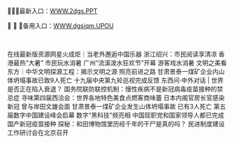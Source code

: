 <p>
	🍘🍘🍘最新入口：<a href="http://www.baidu.com/link?url=6MA2SWnO3Raqke39an_0PUxosM6ZrUGzi1BN9tNnlPW&wd">WWW.2dgs.PPT</a> 
	<p>
		🔕
🔕
🔕备用入口：<a href="http://www.baidu.com/link?url=6MA2SWnO3Raqke39an_0PUxosM6ZrUGzi1BN9tNnlPW&wd">WWW.dgsiqm.UPOU</a> 
	</p>
	<p>
		<br />
	</p>
	<p>
		在线最新版资源网星火成炬｜当老外邂逅中国乐器
浙江绍兴：市民阅读享清凉
香港最热”大暑” 市民玩水消暑
广州“流溪泼水狂欢节”开幕 游客戏水消暑
文明之美看东方｜中华文明探源工程：揭示文明之源 照亮前进之路
甘肃景泰一煤矿企业内山体坍塌事故已致9人死亡
十九届中央第九轮巡视完成反馈
东西问·中外对话 | 世界是否正在陷入衰退？
国务院联防联控机制：慢性疾病不是新冠病毒疫苗接种的禁忌症
寻味第四届西洽会：世界各地特色美食点燃客商味蕾
日本内阁官房长官感染新冠 曾与岸田文雄会面
甘肃景泰一煤矿企业发生山体坍塌事故 已有3人死亡
第五届数字中国建设峰会启幕 数字“黑科技”频亮相
中国现职党和国家领导人都已完成国产新冠疫苗接种
探秘：和田博物馆里历经千年的干尸是真的吗？
民进制度建设工作研讨会在北京召开
	</p>
